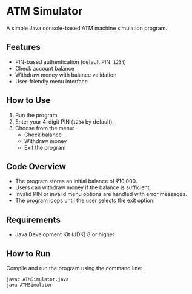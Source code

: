 # ATM Simulator

A simple Java console-based ATM machine simulation program.

## Features

- PIN-based authentication (default PIN: `1234`)
- Check account balance
- Withdraw money with balance validation
- User-friendly menu interface

## How to Use

1. Run the program.
2. Enter your 4-digit PIN (`1234` by default).
3. Choose from the menu:
    - Check balance
    - Withdraw money
    - Exit the program

## Code Overview

- The program stores an initial balance of ₹10,000.
- Users can withdraw money if the balance is sufficient.
- Invalid PIN or invalid menu options are handled with error messages.
- The program loops until the user selects the exit option.

## Requirements

- Java Development Kit (JDK) 8 or higher

## How to Run

Compile and run the program using the command line:

```bash
javac ATMSimulator.java
java ATMSimulator
